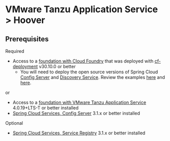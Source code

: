 # VMware Tanzu Application Service > Hoover

## Prerequisites

Required

* Access to a [foundation with Cloud Foundry](https://docs.cloudfoundry.org/deploying/cf-deployment/index.html) that was deployed with [cf-deployment](https://github.com/cloudfoundry/cf-deployment/releases) v30.10.0 or better
  * You will need to deploy the open source versions of Spring Cloud [Config Server](https://docs.spring.io/spring-cloud-config/docs/current/reference/html/) and [Discovery Service](https://docs.spring.io/spring-cloud/docs/current/reference/htmlsingle/#spring-cloud-running-eureka-server).  Review the examples [here](https://github.com/cf-toolsuite/home/tree/main/footprints/local/support/config-server) and [here](https://github.com/cf-toolsuite/home/tree/main/footprints/local/support/discovery-service).

or

* Access to a [foundation with VMware Tanzu Application Service](https://pivotal.io/platform/pivotal-application-service) 4.0.19+LTS-T or better installed
* [Spring Cloud Services, Config Server](https://docs.vmware.com/en/Spring-Cloud-Services-for-VMware-Tanzu/3.1/spring-cloud-services/GUID-config-server-configuring-with-git.html) 3.1.x or better installed

Optional

* [Spring Cloud Services, Service Registry](https://docs.vmware.com/en/Spring-Cloud-Services-for-VMware-Tanzu/3.1/spring-cloud-services/GUID-service-registry-index.html) 3.1.x or better installed
